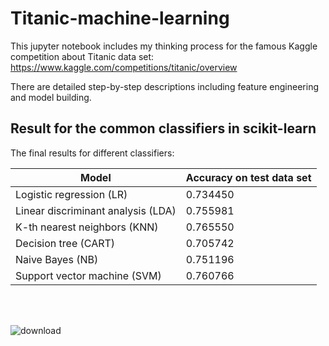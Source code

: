 # Titanic-machine-learning
This jupyter notebook includes my thinking process for the famous Kaggle competition about Titanic data set: https://www.kaggle.com/competitions/titanic/overview

There are detailed step-by-step descriptions including feature engineering and model building.

## Result for the common classifiers in scikit-learn
The final results for different classifiers:

| Model | Accuracy on test data set |
| --- | --- |
| Logistic regression (LR) | 0.734450 |
| Linear discriminant analysis (LDA) | 0.755981 |
| K-th nearest neighbors (KNN) | 0.765550 |
| Decision tree (CART) | 0.705742 |
| Naive Bayes (NB) | 0.751196 |
| Support vector machine (SVM) | 0.760766 |
 <br />
 <br />
 
![download](https://github.com/ace314/Titanic-machine-learning/assets/26135571/70c556e6-fd6f-4806-bb1f-ad835fdc6c47)
